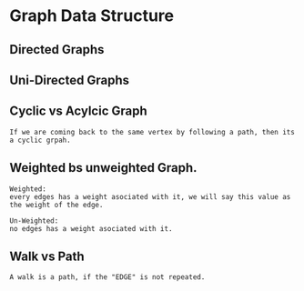 # Graph Data Structure

## Directed Graphs




## Uni-Directed Graphs



## Cyclic vs Acylcic Graph
```
If we are coming back to the same vertex by following a path, then its a cyclic grpah.
```


## Weighted bs unweighted Graph.
```
Weighted:
every edges has a weight asociated with it, we will say this value as the weight of the edge.

Un-Weighted:
no edges has a weight asociated with it.
```





## Walk vs Path
```
A walk is a path, if the "EDGE" is not repeated.
```
